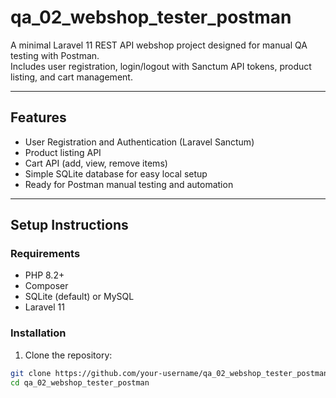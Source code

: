 # qa_02_webshop_tester_postman

A minimal Laravel 11 REST API webshop project designed for manual QA testing with Postman.  
Includes user registration, login/logout with Sanctum API tokens, product listing, and cart management.

---

## Features

- User Registration and Authentication (Laravel Sanctum)
- Product listing API
- Cart API (add, view, remove items)
- Simple SQLite database for easy local setup
- Ready for Postman manual testing and automation

---

## Setup Instructions

### Requirements

- PHP 8.2+
- Composer
- SQLite (default) or MySQL
- Laravel 11

### Installation

1. Clone the repository:

```bash
git clone https://github.com/your-username/qa_02_webshop_tester_postman.git
cd qa_02_webshop_tester_postman

